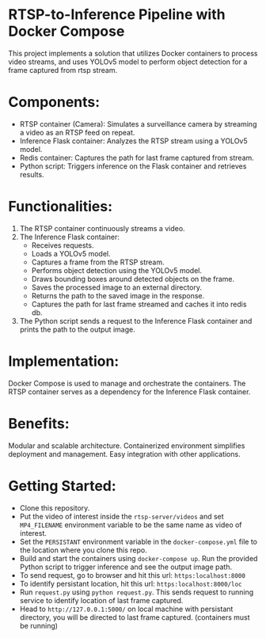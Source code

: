 # RTSP-to-Inference Pipeline with Docker Compose
This project implements a solution that utilizes Docker containers to process video streams, and uses YOLOv5 model to perform object detection for a frame captured from rtsp stream.

# Components:

- RTSP container (Camera): Simulates a surveillance camera by streaming a video as an RTSP feed on repeat.
- Inference Flask container: Analyzes the RTSP stream using a YOLOv5 model.
- Redis container: Captures the path for last frame captured from stream.
- Python script: Triggers inference on the Flask container and retrieves results.
# Functionalities:

1. The RTSP container continuously streams a video.
2. The Inference Flask container:
    - Receives requests.
    - Loads a YOLOv5 model.
    - Captures a frame from the RTSP stream.
    - Performs object detection using the YOLOv5 model.
    - Draws bounding boxes around detected objects on the frame.
    - Saves the processed image to an external directory.
    - Returns the path to the saved image in the response.
    - Captures the path for last frame streamed and caches it into redis db.
3. The Python script sends a request to the Inference Flask container and prints the path to the output image.
# Implementation:

Docker Compose is used to manage and orchestrate the containers.
The RTSP container serves as a dependency for the Inference Flask container.
# Benefits:

Modular and scalable architecture.
Containerized environment simplifies deployment and management.
Easy integration with other applications.
# Getting Started:

- Clone this repository.
- Put the video of interest inside the `rtsp-server/videos` and set `MP4_FILENAME` environment variable to be the same name as video of interest.   
- Set the `PERSISTANT` environment variable in the `docker-compose.yml` file to the location where you clone this repo.
- Build and start the containers using `docker-compose up`.
Run the provided Python script to trigger inference and see the output image path.
- To send request, go to browser and hit this url: `https:localhost:8000`
- To identify persistant location, hit this url: `https:localhost:8000/loc`
- Run `request.py` using `python request.py`. This sends request to running service to identify location of last frame captured. 
- Head to `http://127.0.0.1:5000/` on local machine with persistant directory, you will be directed to last frame captured. (containers must be running) 